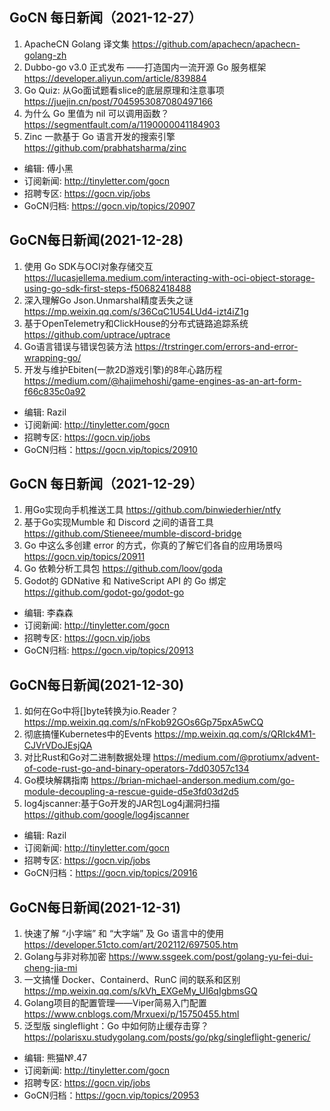 
## GoCN 每日新闻（2021-12-27）

1. ApacheCN Golang 译文集 https://github.com/apachecn/apachecn-golang-zh
2. Dubbo-go v3.0 正式发布 ——打造国内一流开源 Go 服务框架 https://developer.aliyun.com/article/839884
3. Go Quiz: 从Go面试题看slice的底层原理和注意事项 https://juejin.cn/post/7045953087080497166
4. 为什么 Go 里值为 nil 可以调用函数？ https://segmentfault.com/a/1190000041184903
5. Zinc 一款基于 Go 语言开发的搜索引擎 https://github.com/prabhatsharma/zinc

- 编辑: 傅小黑
- 订阅新闻: http://tinyletter.com/gocn
- 招聘专区: https://gocn.vip/jobs
- GoCN归档: https://gocn.vip/topics/20907


## GoCN每日新闻(2021-12-28)

1. 使用 Go SDK与OCI对象存储交互 https://lucasjellema.medium.com/interacting-with-oci-object-storage-using-go-sdk-first-steps-f50682418488
2. 深入理解Go Json.Unmarshal精度丢失之谜 https://mp.weixin.qq.com/s/36CqC1U54LUd4-izt4iZ1g
3. 基于OpenTelemetry和ClickHouse的分布式链路追踪系统 https://github.com/uptrace/uptrace
4. Go语言错误与错误包装方法 https://trstringer.com/errors-and-error-wrapping-go/
5. 开发与维护Ebiten(一款2D游戏引擎)的8年心路历程 https://medium.com/@hajimehoshi/game-engines-as-an-art-form-f66c835c0a92

- 编辑: Razil
- 订阅新闻: http://tinyletter.com/gocn
- 招聘专区: https://gocn.vip/jobs 
- GoCN归档：https://gocn.vip/topics/20910


## GoCN 每日新闻（2021-12-29）

1. 用Go实现向手机推送工具 https://github.com/binwiederhier/ntfy
2. 基于Go实现Mumble 和 Discord 之间的语音工具 https://github.com/Stieneee/mumble-discord-bridge
3. Go 中这么多创建 error 的方式，你真的了解它们各自的应用场景吗 https://gocn.vip/topics/20911
4. Go 依赖分析工具包 https://github.com/loov/goda
5. Godot的 GDNative 和 NativeScript API 的 Go 绑定 https://github.com/godot-go/godot-go

- 编辑: 李森森
- 订阅新闻: http://tinyletter.com/gocn
- 招聘专区: https://gocn.vip/jobs
- GoCN归档: https://gocn.vip/topics/20913


## GoCN每日新闻(2021-12-30)

1. 如何在Go中将[]byte转换为io.Reader？ https://mp.weixin.qq.com/s/nFkob92GOs6Gp75pxA5wCQ
2. 彻底搞懂Kubernetes中的Events https://mp.weixin.qq.com/s/QRIck4M1-CJVrVDoJEsjQA
3. 对比Rust和Go对二进制数据处理 https://medium.com/@protiumx/advent-of-code-rust-go-and-binary-operators-7dd03057c134
4. Go模块解耦指南 https://brian-michael-anderson.medium.com/go-module-decoupling-a-rescue-guide-d5e3fd03d2d5
5. log4jscanner:基于Go开发的JAR包Log4j漏洞扫描 https://github.com/google/log4jscanner

- 编辑: Razil
- 订阅新闻: http://tinyletter.com/gocn
- 招聘专区: https://gocn.vip/jobs 
- GoCN归档：https://gocn.vip/topics/20916


 ## GoCN每日新闻(2021-12-31)

1. 快速了解 “小字端” 和 “大字端” 及 Go 语言中的使用  https://developer.51cto.com/art/202112/697505.htm
2. Golang与非对称加密 https://www.ssgeek.com/post/golang-yu-fei-dui-cheng-jia-mi
3. 一文搞懂 Docker、Containerd、RunC 间的联系和区别 https://mp.weixin.qq.com/s/kVh_EXGeMy_UI6qIgbmsGQ
4. Golang项目的配置管理——Viper简易入门配置 https://www.cnblogs.com/Mrxuexi/p/15750455.html
5. 泛型版 singleflight：Go 中如何防止缓存击穿？ https://polarisxu.studygolang.com/posts/go/pkg/singleflight-generic/

- 编辑: 熊猫№.47
- 订阅新闻: http://tinyletter.com/gocn
- 招聘专区: https://gocn.vip/jobs
- GoCN归档：https://gocn.vip/topics/20953

